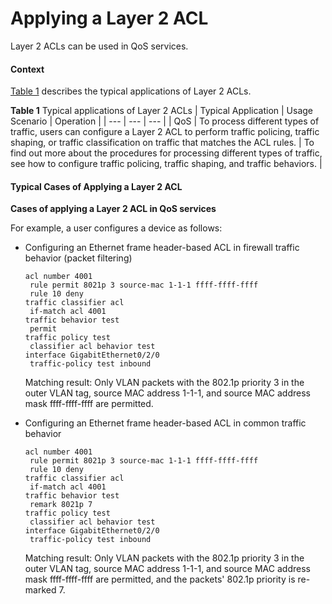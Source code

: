 Applying a Layer 2 ACL
======================

Layer 2 ACLs can be used in QoS services.

#### Context

[Table 1](#EN-US_TASK_0172364605__tab_dc_vrp_acl4_cfg_008101) describes the typical applications of Layer 2 ACLs.

**Table 1** Typical applications of Layer 2 ACLs
| Typical Application | Usage Scenario | Operation |
| --- | --- | --- |
| QoS | To process different types of traffic, users can configure a Layer 2 ACL to perform traffic policing, traffic shaping, or traffic classification on traffic that matches the ACL rules. | To find out more about the procedures for processing different types of traffic, see how to configure traffic policing, traffic shaping, and traffic behaviors. |



#### Typical Cases of Applying a Layer 2 ACL

**Cases of applying a Layer 2 ACL in QoS services**

For example, a user configures a device as follows:

* Configuring an Ethernet frame header-based ACL in firewall traffic behavior (packet filtering)
  ```
  acl number 4001
   rule permit 8021p 3 source-mac 1-1-1 ffff-ffff-ffff
   rule 10 deny 
  traffic classifier acl 
   if-match acl 4001
  traffic behavior test
   permit
  traffic policy test
   classifier acl behavior test
  interface GigabitEthernet0/2/0
   traffic-policy test inbound
  ```
  
  Matching result: Only VLAN packets with the 802.1p priority 3 in the outer VLAN tag, source MAC address 1-1-1, and source MAC address mask ffff-ffff-ffff are permitted.
* Configuring an Ethernet frame header-based ACL in common traffic behavior
  ```
  acl number 4001
   rule permit 8021p 3 source-mac 1-1-1 ffff-ffff-ffff
   rule 10 deny 
  traffic classifier acl 
   if-match acl 4001
  traffic behavior test
   remark 8021p 7
  traffic policy test
   classifier acl behavior test
  interface GigabitEthernet0/2/0
   traffic-policy test inbound
  ```
  
  Matching result: Only VLAN packets with the 802.1p priority 3 in the outer VLAN tag, source MAC address 1-1-1, and source MAC address mask ffff-ffff-ffff are permitted, and the packets' 802.1p priority is re-marked 7.